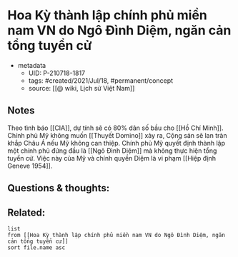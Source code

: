 # Hoa Kỳ thành lập chính phủ miền nam VN do Ngô Đình Diệm, ngăn cản tổng tuyển cử

- metadata
	- UID: P-210718-1817
	- tags: #created/2021/Jul/18, #permanent/concept 
	- source: [[@ wiki, Lịch sử Việt Nam]]

## Notes
Theo tình báo [[CIA]], dự tính sẽ có 80% dân số bầu cho [[Hồ Chí Minh]]. Chính phủ Mỹ không muốn [[Thuyết Domino]] xảy ra, Cộng sản sẽ lan tràn khắp Châu Á nếu Mỹ không can thiệp. Chính phủ Mỹ quyết định thành lập một chính phủ đứng đầu là [[Ngô Đình Diệm]] mà không thực hiện tổng tuyển cử. Việc này của Mỹ và chính quyền Diệm là vi phạm [[Hiệp định Geneve 1954]].

## Questions & thoughts:


## Related:
```dataview
list
from [[Hoa Kỳ thành lập chính phủ miền nam VN do Ngô Đình Diệm, ngăn cản tổng tuyển cử]]
sort file.name asc
```